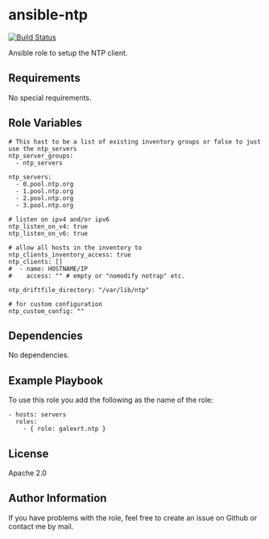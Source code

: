 ansible-ntp
===========

[![Build Status](https://travis-ci.org/galexrt/ansible-ntp.svg?branch=master)](https://travis-ci.org/galexrt/ansible-ntp)

Ansible role to setup the NTP client.

Requirements
------------

No special requirements.

Role Variables
--------------

```
# This hast to be a list of existing inventory groups or false to just use the ntp_servers
ntp_server_groups:
  - ntp_servers

ntp_servers:
  - 0.pool.ntp.org
  - 1.pool.ntp.org
  - 2.pool.ntp.org
  - 3.pool.ntp.org

# listen on ipv4 and/or ipv6
ntp_listen_on_v4: true
ntp_listen_on_v6: true

# allow all hosts in the inventory to
ntp_clients_inventory_access: true
ntp_clients: []
#  - name: HOSTNAME/IP
#    access: "" # empty or "nomodify notrap" etc.

ntp_driftfile_directory: "/var/lib/ntp"

# for custom configuration
ntp_custom_config: ""

```

Dependencies
------------

No dependencies.

Example Playbook
----------------

To use this role you add the following as the name of the role:
```
- hosts: servers
  roles:
    - { role: galexrt.ntp }
```

License
-------

Apache 2.0

Author Information
------------------

If you have problems with the role, feel free to create an issue on Github or contact me by mail.
